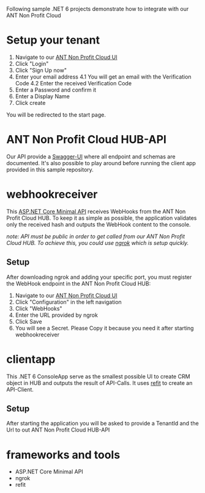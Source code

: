 Following sample .NET 6 projects demonstrate how to integrate with our ANT Non Profit Cloud

# Setup your tenant
1. Navigate to our [ANT Non Profit Cloud UI](https://app.test.sextant.cloud)
2. Click "Login"
3. Click "Sign Up now"
4. Enter your email address
4.1 You will get an email with the Verification Code
4.2 Enter the received Verification Code
5. Enter a Password and confirm it
6. Enter a Display Name
7. Click create

You will be redirected to the start page.

# ANT Non Profit Cloud HUB-API
Our API provide a [Swagger-UI](https://hub.test.sextant.cloud/index.html) where all endpoint and schemas are documented. It's also possible to play around before running the client app provided in this sample repository.

# webhookreceiver
This [ASP.NET Core Minimal API](https://docs.microsoft.com/en-us/aspnet/core/fundamentals/minimal-apis?view=aspnetcore-6.0) receives WebHooks from the ANT Non Profit Cloud HUB.
To keep it as simple as possible, the application validates only the received hash and outputs the WebHook content to the console.

*note: API must be public in order to get called from our ANT Non Profit Cloud HUB. To achieve this, you could use [ngrok](https://ngrok.com/) which is setup quickly.*

## Setup
After downloading ngrok and adding your specific port, you must register the WebHook endpoint in the ANT Non Profit Cloud HUB:
1. Navigate to our [ANT Non Profit Cloud UI](https://app.test.sextant.cloud)
2. Click "Configuration" in the left navigation
3. Click "WebHooks"
4. Enter the URL provided by ngrok
5. Click Save
6. You will see a Secret. Please Copy it because you need it after starting webhookreceiver

# clientapp
This .NET 6 ConsoleApp serve as the smallest possible UI to create CRM object in HUB and outputs the result of API-Calls. It uses [refit](https://github.com/reactiveui/refit) to create an API-Client.

## Setup
After starting the application you will be asked to provide a TenantId and the Url to out ANT Non Profit Cloud HUB-API

# frameworks and tools
- ASP.NET Core Minimal API
- ngrok
- refit